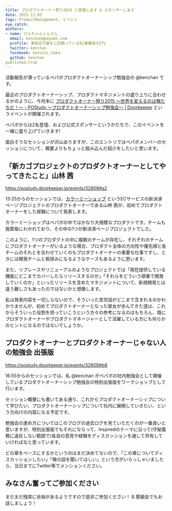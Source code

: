 ```yaml
---
title: プロダクトオーナー祭り2015 に登壇します & スポンサーします
date: 2015-11-05
tags: ProductManagement, イベント
eye_catch:
authors:
- name: けんちゃんくんさん
  email: kenchan@pepabo.com
  profile: 津田沼で猫を二匹飼っているEC事業部のCTL
  twitter: kenchan
  facebook: kenichi.taka
  github: kenchan
published:true
---
```

活動報告が滞っているペパボプロダクトオーナーシップ勉強会の @kenchan です。

最近のプロダクトオーナーシップ、プロダクトマネジメントの盛り上りに合わせるかのように、今月末に [プロダクトオーナー祭り2015 ～世界を変えるのは俺たちだ！～ - POStudy ～プロダクトオーナーシップ勉強会～ | Doorkeeper](https://postudy.doorkeeper.jp/events/32808) というイベントが開催されます。

ペパボからは2名登壇、および公式スポンサーというかたちで、このイベントを一緒に盛り上げていきます!

面白そうなセッションが沢山ありますが、このエントリではペパボメンバーのセッションについて、概要よりもちょっと踏み込んだ紹介をしたいと思います。

## 「新カゴプロジェクトのプロダクトオーナーとしてやってきたこと」山林 茜

https://postudy.doorkeeper.jp/events/32808#a2

13:25からのセッションでは、[カラーミーショップ](http://shop-pro.jp/) というECサービスの新決済ページプロジェクトのプロダクトオーナーである山林 茜が、初めてプロダクトオーナーをした経験について発表します。

カラーミーショップはペパボの中ではかなり大規模なプロダクトです。チームも施策毎にわかれており、その中の1つが新決済ページプロジェクトでした。

このように、1つのプロダクトの中に複数のチームが存在し、それぞれのチームにプロダクトオーナーがいるような場合、プロダクト全体の方向性や優先順と各チームのそれとを合わせていくのもプロダクトオーナーの重要な仕事ですし、ときには開発チームと板挟みになるようなケースもあるように思います。

また、リプレースやリニューアルのようなプロジェクトでは「現在提供している機能にどこまでカバーしたらリリースするのか」「それらをどういう順番で開発していくのか」といったリリースを含めたマネジメントについて、新規開発とは違う難しさもあったのではないかと想像します。

私は発表内容を一切しらないので、そういった苦労話がどこまで含まれるのかわかりませんが、初めてプロダクトオーナーとなった彼女が歩んできた道は、これからそういった役割を担っていこうという方々の参考になるのはもちろん、既にプロダクトオーナーやプロダクトマネージャーとして活躍している方にも何らかのヒントになるのではないでしょうか。

## プロダクトオーナーとプロダクトオーナーじゃない人の勉強会 出張版

https://postudy.doorkeeper.jp/events/32808#b8

16:55からのセッションでは、私 @kenchan がペパボの社内勉強会として開催しているプロダクトオーナーシップ勉強会の特別出張版をワークショップとして行います。

セッション概要にも書いてある通り、これからプロダクトオーナーシップについて学びたい、プロダクトオーナーシップについて社内に展開していきたい、という方向けの内容になる予定です。

勉強会の進め方についてはこのブログの過去ログを見ていただくのが一番良いと思いますが、特別出張版でもそれにならって、Inspiredのテーマに沿って(守秘義務に違反しない範囲で)各自の意見や経験をディスカッションを通して共有していければなと思っています。

どの章をベースにするかというのはまだ決めてないので、「この章についてディスカッションしたい」「俺の話を聞いてほしい」という方がいらっしゃいましたら、当日までにTwitter等でメンションください。

## みなさん奮ってご参加ください

まだまだ残席に余裕があるようですので是非ご参加ください！ & 懇親会でもお話しましょう！
